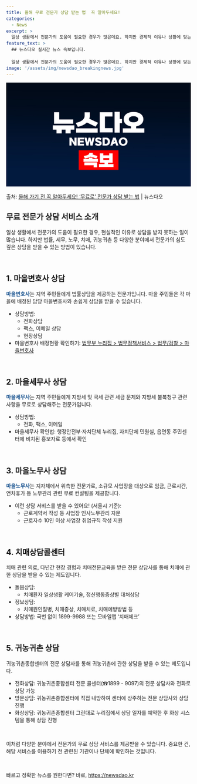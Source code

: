 ```yaml
---
title: 올해 무료 전문가 상담 받는 법  꼭 알아두세요!
categories:
  - News
excerpt: >
  일상 생활에서 전문가의 도움이 필요한 경우가 많은데요. 하지만 경제적 이유나 상황에 맞는 전문가를 찾지 못해…
feature_text: >
  ## 뉴스다오 실시간 뉴스 속보입니다.

  일상 생활에서 전문가의 도움이 필요한 경우가 많은데요. 하지만 경제적 이유나 상황에 맞는 전문가를 찾지 못해…
image: '/assets/img/newsdao_breakingnews.jpg'
---
```


![뉴스다오 속보](/assets/img/newsdao_breakingnews.jpg)

<p>출처: <a href="https://newsdao.kr/2893" rel="dofollow">올해 가기 전 꼭 알아두세요! ‘무료로’ 전문가 상담 받는 법</a> | 뉴스다오</p>

<h2 data-ke-size="size26">무료 전문가 상담 서비스 소개</h2>
일상 생활에서 전문가의 도움이 필요한 경우, 현실적인 이유로 상담을 받지 못하는 일이 많습니다. 하지만 법률, 세무, 노무, 치매, 귀농귀촌 등 다양한 분야에서 전문가의 심도 깊은 상담을 받을 수 있는 방법이 있습니다.<p data-ke-size="size16">&nbsp;</p>

<h2 data-ke-size="size20">1. 마을변호사 상담</h2>
<b><span style="color: #1a5490;">마을변호사</span></b>는 지역 주민들에게 법률상담을 제공하는 전문가입니다. 마을 주민들은 각 마을에 배정된 담당 마을변호사와 손쉽게 상담을 받을 수 있습니다.
<ul>
<li>상담방법:
  <ul>
  <li>전화상담</li>
  <li>팩스, 이메일 상담</li>
  <li>현장상담</li>
  </ul>
</li>
<li>마을변호사 배정현황 확인하기: <a href="https://www.law.go.kr">법무부 누리집 > 법무정책서비스 > 법무/검찰 > 마을변호사</a></li>
</ul>
<p data-ke-size="size16">&nbsp;</p>

<h2 data-ke-size="size20">2. 마을세무사 상담</h2>
<b><span style="color: #1a5490;">마을세무사</span></b>는 지역 주민들에게 지방세 및 국세 관련 세금 문제와 지방세 불복청구 관련 사항을 무료로 상담해주는 전문가입니다. 
<ul>
<li>상담방법:
  <ul>
  <li>전화, 팩스, 이메일</li>
  </ul>
</li>
<li>마을세무사 확인법: 행정안전부·자치단체 누리집, 자치단체 민원실, 읍면동 주민센터에 비치된 홍보자료 등에서 확인</li>
</ul>
<p data-ke-size="size16">&nbsp;</p>

<h2 data-ke-size="size20">3. 마을노무사 상담</h2>
<b><span style="color: #1a5490;">마을노무사</span></b>는 지자체에서 위촉한 전문가로, 소규모 사업장을 대상으로 임금, 근로시간, 연차휴가 등 노무관리 관련 무료 컨설팅을 제공합니다. 
<ul>
<li>이런 상담 서비스를 받을 수 있어요! (서울시 기준):
  <ul>
  <li>근로계약서 작성 등 사업장 인사노무관리 자문</li>
  <li>근로자수 10인 이상 사업장 취업규칙 작성 지원</li>
  </ul>
</li>
</ul>
<p data-ke-size="size16">&nbsp;</p>

<h2 data-ke-size="size20">4. 치매상담콜센터</h2>
치매 관련 의료, 다년간 현장 경험과 치매전문교육을 받은 전문 상담사를 통해 치매에 관한 상담을 받을 수 있는 제도입니다.
<ul>
<li>돌봄상담:
  <ul>
  <li>치매환자 일상생활 케어기술, 정신행동증상별 대처상담</li>
  </ul>
</li>
<li>정보상담:
  <ul>
  <li>치매원인질병, 치매증상, 치매치료, 치매예방방법 등</li>
  </ul>
</li>
<li>상담방법: 국번 없이 1899-9988 또는 모바일앱 ‘치매체크’</li>
</ul>
<p data-ke-size="size16">&nbsp;</p>

<h2 data-ke-size="size20">5. 귀농귀촌 상담</h2>
귀농귀촌종합센터의 전문 상담사를 통해 귀농귀촌에 관한 상담을 받을 수 있는 제도입니다.
<ul>
<li>전화상담: 귀농귀촌종합센터 전문 콜센터(☎1899 - 9097)의 전문 상담사와 전화로 상담 가능</li>
<li>방문상담: 귀농귀촌종합센터에 직접 내방하여 센터에 상주하는 전문 상담사와 상담 진행</li>
<li>화상상담: 귀농귀촌종합센터 그린대로 누리집에서 상담 일자를 예약한 후 화상 시스템을 통해 상담 진행</li>
</ul>
<p data-ke-size="size16">&nbsp;</p>

이처럼 다양한 분야에서 전문가의 무료 상담 서비스를 제공받을 수 있습니다. 중요한 건, 해당 서비스를 이용하기 전 관련된 기관이나 단체에 확인하는 것입니다.<p data-ke-size="size16">&nbsp;</p>

<p data-ke-size="size16"></p> 

빠르고 정확한 뉴스를 원한다면? 바로, <a href="https://newsdao.kr" rel="dofollow">https://newsdao.kr</a>


    
